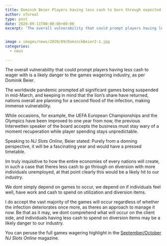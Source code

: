 ```yaml
---
title: Dominik Beier Players having less cash to burn through expected danger to our industry
author: xforeal 
type: post
date: 2020-09-11T00:00:00+00:00
excerpt: 'The overall vulnerability that could prompt players having less cash to wager with is an expected danger to the games wagering industry, as indicated by Dominik Beier '


image : images/news/2020/09/DominikBeier2-1.jpg
categories:
  - news

---
```

The overall vulnerability that could prompt players having less cash to wager with is a likely danger to the games wagering industry, as per Dominik Beier. 

The worldwide pandemic prompted all significant games being suspended in mid-March, and keeping in mind that the lion&#8217;s share have returned, nations overall are planning for a second flood of the infection, making immense vulnerability. 

While occasions, for example, the UEFA European Championships and the Olympics have been improved to one year from now, the previous Interwetten speaker of the board accepts the business must stay wary of a moment recuperation while player spending stays unpredictable. 

Speaking to _NJ Slots Online,_ Beier stated: Purely from a donning perspective, it will be a fascinating year and would have a pressed timetable. 

Im truly inquisitive to how the entire economies of every nations will create, in such a case that theres less cash to go through on diversion with more individuals unemployed, at that point clearly this would be a likely hit to our industry. 

We dont simply depend on games to occur, we depend on if individuals feel well, have work and cash to spend on utilization and diversion items. 

I do accept the vast majority of the games will occur regardless of whether the infection deteriorates once more, as theres an approach to manage it now. Be that as it may, we dont comprehend what will occur on the client side, and individuals having less cash to spend on diversion items may be a likely danger to our industry. 

You can peruse the full games wagering highlight in the [September/October][1] _NJ Slots Online_ magazine.

 [1]: #